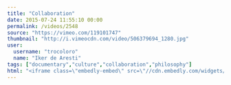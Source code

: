 ```yaml
---
title: "Collaboration"
date: 2015-07-24 11:55:10 00:00
permalink: /videos/2548
source: "https://vimeo.com/119101747"
thumbnail: "http://i.vimeocdn.com/video/506379694_1280.jpg"
user:
  username: "trocoloro"
  name: "Iker de Aresti"
tags: ["documentary","culture","collaboration","philosophy"]
html: "<iframe class=\"embedly-embed\" src=\"//cdn.embedly.com/widgets/media.html?src=https%3A%2F%2Fplayer.vimeo.com%2Fvideo%2F119101747&wmode=transparent&url=https%3A%2F%2Fvimeo.com%2F119101747&image=http%3A%2F%2Fi.vimeocdn.com%2Fvideo%2F506379694_1280.jpg&key=daaebf4d9cdd46779200162d0ca86e20&type=text%2Fhtml&schema=vimeo\" width=\"1920\" height=\"1080\" scrolling=\"no\" frameborder=\"0\" allowfullscreen></iframe>"
---
```


